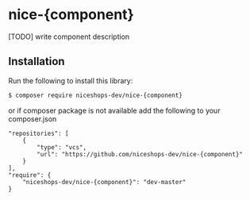 # nice-{component}
[TODO] write component description

## Installation
Run the following to install this library:
```bash
$ composer require niceshops-dev/nice-{component}
```

or if composer package is not available add the following to your composer.json
```metadata json
"repositories": [
    {
        "type": "vcs",
        "url": "https://github.com/niceshops-dev/nice-{component}"
    }
],
"require": {
    "niceshops-dev/nice-{component}": "dev-master"
}
```